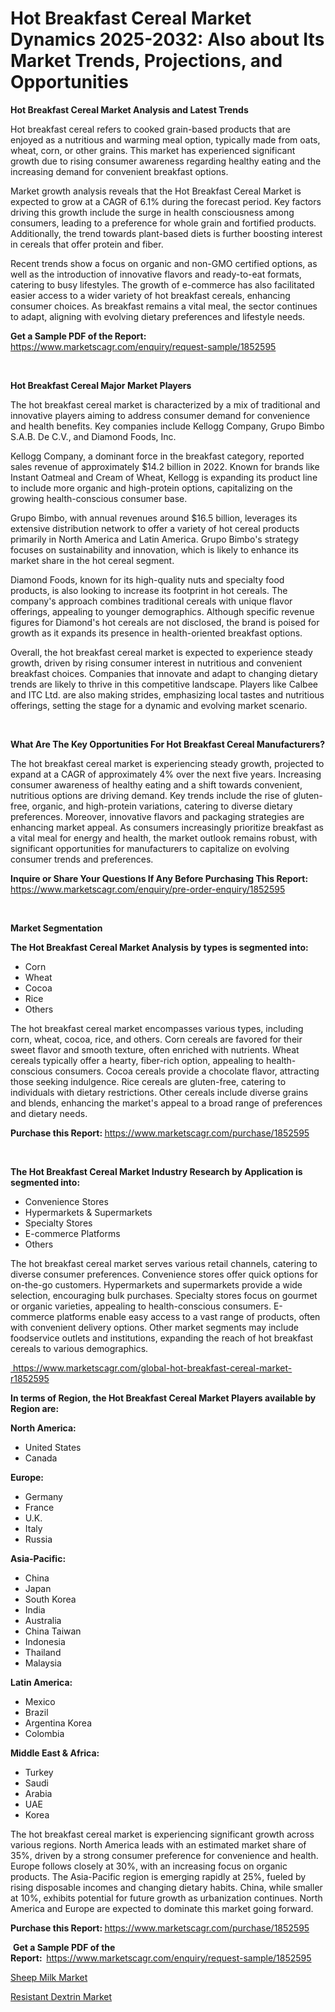 <p><h1>Hot Breakfast Cereal Market Dynamics 2025-2032: Also about Its Market Trends, Projections, and Opportunities</h1></p><p><strong>Hot Breakfast Cereal Market Analysis and Latest Trends</strong></p>
<p><p>Hot breakfast cereal refers to cooked grain-based products that are enjoyed as a nutritious and warming meal option, typically made from oats, wheat, corn, or other grains. This market has experienced significant growth due to rising consumer awareness regarding healthy eating and the increasing demand for convenient breakfast options. </p><p>Market growth analysis reveals that the Hot Breakfast Cereal Market is expected to grow at a CAGR of 6.1% during the forecast period. Key factors driving this growth include the surge in health consciousness among consumers, leading to a preference for whole grain and fortified products. Additionally, the trend towards plant-based diets is further boosting interest in cereals that offer protein and fiber.</p><p>Recent trends show a focus on organic and non-GMO certified options, as well as the introduction of innovative flavors and ready-to-eat formats, catering to busy lifestyles. The growth of e-commerce has also facilitated easier access to a wider variety of hot breakfast cereals, enhancing consumer choices. As breakfast remains a vital meal, the sector continues to adapt, aligning with evolving dietary preferences and lifestyle needs.</p></p>
<p><strong>Get a Sample PDF of the Report:&nbsp;</strong> <a href="https://www.marketscagr.com/enquiry/request-sample/1852595?utm_campaign=2039&utm_medium=2&utm_source=Github&utm_content=ia&utm_term=07042025&utm_id=hot-breakfast-cereal">https://www.marketscagr.com/enquiry/request-sample/1852595</a></p>
<p>&nbsp;</p>
<p><strong>Hot Breakfast Cereal Major Market Players</strong></p>
<p><p>The hot breakfast cereal market is characterized by a mix of traditional and innovative players aiming to address consumer demand for convenience and health benefits. Key companies include Kellogg Company, Grupo Bimbo S.A.B. De C.V., and Diamond Foods, Inc.</p><p>Kellogg Company, a dominant force in the breakfast category, reported sales revenue of approximately $14.2 billion in 2022. Known for brands like Instant Oatmeal and Cream of Wheat, Kellogg is expanding its product line to include more organic and high-protein options, capitalizing on the growing health-conscious consumer base.</p><p>Grupo Bimbo, with annual revenues around $16.5 billion, leverages its extensive distribution network to offer a variety of hot cereal products primarily in North America and Latin America. Grupo Bimbo's strategy focuses on sustainability and innovation, which is likely to enhance its market share in the hot cereal segment.</p><p>Diamond Foods, known for its high-quality nuts and specialty food products, is also looking to increase its footprint in hot cereals. The company's approach combines traditional cereals with unique flavor offerings, appealing to younger demographics. Although specific revenue figures for Diamond's hot cereals are not disclosed, the brand is poised for growth as it expands its presence in health-oriented breakfast options.</p><p>Overall, the hot breakfast cereal market is expected to experience steady growth, driven by rising consumer interest in nutritious and convenient breakfast choices. Companies that innovate and adapt to changing dietary trends are likely to thrive in this competitive landscape. Players like Calbee and ITC Ltd. are also making strides, emphasizing local tastes and nutritious offerings, setting the stage for a dynamic and evolving market scenario.</p></p>
<p>&nbsp;</p>
<p><strong>What Are The Key Opportunities For Hot Breakfast Cereal Manufacturers?</strong></p>
<p><p>The hot breakfast cereal market is experiencing steady growth, projected to expand at a CAGR of approximately 4% over the next five years. Increasing consumer awareness of healthy eating and a shift towards convenient, nutritious options are driving demand. Key trends include the rise of gluten-free, organic, and high-protein variations, catering to diverse dietary preferences. Moreover, innovative flavors and packaging strategies are enhancing market appeal. As consumers increasingly prioritize breakfast as a vital meal for energy and health, the market outlook remains robust, with significant opportunities for manufacturers to capitalize on evolving consumer trends and preferences.</p></p>
<p><strong>Inquire or Share Your Questions If Any Before Purchasing This Report:</strong> <a href="https://www.marketscagr.com/enquiry/pre-order-enquiry/1852595?utm_campaign=2039&utm_medium=2&utm_source=Github&utm_content=ia&utm_term=07042025&utm_id=hot-breakfast-cereal">https://www.marketscagr.com/enquiry/pre-order-enquiry/1852595</a></p>
<p>&nbsp;</p>
<p><strong>Market Segmentation</strong></p>
<p><strong>The Hot Breakfast Cereal Market Analysis by types is segmented into:</strong></p>
<p><ul><li>Corn</li><li>Wheat</li><li>Cocoa</li><li>Rice</li><li>Others</li></ul></p>
<p><p>The hot breakfast cereal market encompasses various types, including corn, wheat, cocoa, rice, and others. Corn cereals are favored for their sweet flavor and smooth texture, often enriched with nutrients. Wheat cereals typically offer a hearty, fiber-rich option, appealing to health-conscious consumers. Cocoa cereals provide a chocolate flavor, attracting those seeking indulgence. Rice cereals are gluten-free, catering to individuals with dietary restrictions. Other cereals include diverse grains and blends, enhancing the market's appeal to a broad range of preferences and dietary needs.</p></p>
<p><strong>Purchase this Report:&nbsp;</strong><a href="https://www.marketscagr.com/purchase/1852595?utm_campaign=2039&utm_medium=2&utm_source=Github&utm_content=ia&utm_term=07042025&utm_id=hot-breakfast-cereal">https://www.marketscagr.com/purchase/1852595</a></p>
<p>&nbsp;</p>
<p><strong>The Hot Breakfast Cereal Market Industry Research by Application is segmented into:</strong></p>
<p><ul><li>Convenience Stores</li><li>Hypermarkets & Supermarkets</li><li>Specialty Stores</li><li>E-commerce Platforms</li><li>Others</li></ul></p>
<p><p>The hot breakfast cereal market serves various retail channels, catering to diverse consumer preferences. Convenience stores offer quick options for on-the-go customers. Hypermarkets and supermarkets provide a wide selection, encouraging bulk purchases. Specialty stores focus on gourmet or organic varieties, appealing to health-conscious consumers. E-commerce platforms enable easy access to a vast range of products, often with convenient delivery options. Other market segments may include foodservice outlets and institutions, expanding the reach of hot breakfast cereals to various demographics.</p></p>
<p><a href="https://www.marketscagr.com/global-hot-breakfast-cereal-market-r1852595?utm_campaign=2039&utm_medium=2&utm_source=Github&utm_content=ia&utm_term=07042025&utm_id=hot-breakfast-cereal">&nbsp;https://www.marketscagr.com/global-hot-breakfast-cereal-market-r1852595</a></p>
<p><strong>In terms of Region, the Hot Breakfast Cereal Market Players available by Region are:</strong></p>
<p>
    <p> <strong> North America: </strong>
        <ul>
            <li>United States</li>
            <li>Canada</li>
        </ul>
        </p> 
    <p> <strong> Europe: </strong>
        <ul>
            <li>Germany</li>
            <li>France</li>
            <li>U.K.</li>
            <li>Italy</li>
            <li>Russia</li>
        </ul>
        </p> 
    <p> <strong> Asia-Pacific: </strong>
        <ul>
            <li>China</li>
            <li>Japan</li>
            <li>South Korea</li>
            <li>India</li>
            <li>Australia</li>
            <li>China Taiwan</li>
            <li>Indonesia</li>
            <li>Thailand</li>
            <li>Malaysia</li>
        </ul>
        </p> 
    <p> <strong> Latin America: </strong>
        <ul>
            <li>Mexico</li>
            <li>Brazil</li>
            <li>Argentina Korea</li>
            <li>Colombia</li>
        </ul>
        </p> 
    <p> <strong> Middle East & Africa: </strong>
        <ul>
            <li>Turkey</li>
            <li>Saudi</li>
            <li>Arabia</li>
            <li>UAE</li>
            <li>Korea</li>
        </ul>
    </p>
    </p>
<p><p>The hot breakfast cereal market is experiencing significant growth across various regions. North America leads with an estimated market share of 35%, driven by a strong consumer preference for convenience and health. Europe follows closely at 30%, with an increasing focus on organic products. The Asia-Pacific region is emerging rapidly at 25%, fueled by rising disposable incomes and changing dietary habits. China, while smaller at 10%, exhibits potential for future growth as urbanization continues. North America and Europe are expected to dominate this market going forward.</p></p>
<p><strong>Purchase this Report: </strong><a href="https://www.marketscagr.com/purchase/1852595?utm_campaign=2039&utm_medium=2&utm_source=Github&utm_content=ia&utm_term=07042025&utm_id=hot-breakfast-cereal">https://www.marketscagr.com/purchase/1852595</a></p>
<p>&nbsp;<strong>Get a Sample PDF of the Report:&nbsp;&nbsp;</strong><a href="https://www.marketscagr.com/enquiry/request-sample/1852595?utm_campaign=2039&utm_medium=2&utm_source=Github&utm_content=ia&utm_term=07042025&utm_id=hot-breakfast-cereal">https://www.marketscagr.com/enquiry/request-sample/1852595</a></p>
<p><strong></strong></p>
<p><p><a href="https://github.com/AKSHATREPORTPRIME/Market-Research-Report-List-7/blob/main/sheep-milk-market.md?utm_campaign=2039&utm_medium=2&utm_source=Github&utm_content=ia&utm_term=07042025&utm_id=hot-breakfast-cereal">Sheep Milk Market</a></p><p><a href="https://github.com/bozzoquishmd/Market-Research-Report-List-1/blob/main/resistant-dextrin-market.md?utm_campaign=2039&utm_medium=2&utm_source=Github&utm_content=ia&utm_term=07042025&utm_id=hot-breakfast-cereal">Resistant Dextrin Market</a></p></p>